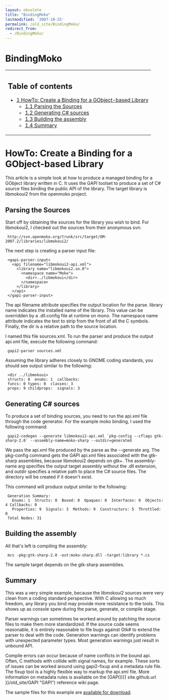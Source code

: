 ```yaml
---
layout: obsolete
title: "BindingMoko"
lastmodified: '2007-10-25'
permalink: /old_site/BindingMoko/
redirect_from:
  - /BindingMoko/
---
```


BindingMoko
===========

<table>
<col width="100%" />
<tbody>
<tr class="odd">
<td align="left"><h2>Table of contents</h2>
<ul>
<li><a href="#howto-create-a-binding-for-a-gobject-based-library">1 HowTo: Create a Binding for a GObject-based Library</a>
<ul>
<li><a href="#parsing-the-sources">1.1 Parsing the Sources</a></li>
<li><a href="#generating-c-sources">1.2 Generating C# sources</a></li>
<li><a href="#building-the-assembly">1.3 Building the assembly</a></li>
<li><a href="#summary">1.4 Summary</a></li>
</ul></li>
</ul></td>
</tr>
</tbody>
</table>

HowTo: Create a Binding for a GObject-based Library
===================================================

This article is a simple look at how to produce a managed binding for a GObject library written in C. It uses the GAPI toolset to produce a set of C\# source files binding the public API of the library. The target library is libmokoui2 from the openmoko project.

Parsing the Sources
-------------------

Start off by obtaining the sources for the library you wish to bind. For libmokoui2, I checked out the sources from their anonymous svn:

     http://svn.openmoko.org/trunk/src/target/OM-2007.2/libraries/libmokoui2/

The next step is creating a parser input file:

     <gapi-parser-input>
       <api filename="libmokoui2-api.xml">
         <library name="libmokoui2.so.0">
           <namespace name="Moko">
             <dir>../libmokoui</dir>
           </namespace>
         </library>
       </api>
     </gapi-parser-input>

The api filename attribute specifies the output location for the parse. library name indicates the installed name of the library. This value can be overridden by a .dll.config file at runtime on mono. The namespace name attribute indicates the text to strip from the front of all the C symbols. Finally, the dir is a relative path to the source location.

I named this file sources.xml. To run the parser and produce the output api.xml file, execute the following command:

     gapi2-parser sources.xml

Assuming the library adheres closely to GNOME coding standards, you should see output similar to the following:

     <dir ../libmokoui> 
     structs: 8  enums: 1  callbacks: 
     funcs: 0 types: 0  classes: 3
     props: 9 childprops:  signals: 3

Generating C\# sources
----------------------

To produce a set of binding sources, you need to run the api.xml file through the code generator. For the example moko binding, I used the following command:

     gapi2-codegen --generate libmokoui2-api.xml `pkg-config --cflags gtk-sharp-2.0` --assembly-name=moko-sharp --outdir=generated

We pass the api.xml file produced by the parse as the --generate arg. The pkg-config command gets the GAPI api.xml files associated with the gtk-sharp assemblies, because libmokoui2 depends on gtk+. The assembly-name arg specifies the output target assembly without the .dll extension, and outdir specifies a relative path to place the C\# source files. The directory will be created if it doesn't exist.

This command will produce output similar to the following:

     Generation Summary:
       Enums: 1  Structs: 0  Boxed: 0  Opaques: 0  Interfaces: 0  Objects: 4 Callbacks: 0
       Properties: 9  Signals: 3  Methods: 9  Constructors: 5  Throttled: 0
     Total Nodes: 31

Building the assembly
---------------------

All that's left is compiling the assembly:

     mcs -pkg:gtk-sharp-2.0 -out:moko-sharp.dll -target:library *.cs

The sample target depends on the gtk-sharp assemblies.

Summary
-------

This was a very simple example, because the libmokoui2 sources were very clean from a coding standard perspective. With C allowing so much freedom, any library you bind may provide more resistance to the tools. This shows up as console spew during the parse, generate, or compile stage.

Parser warnings can sometimes be worked around by patching the source files to make them more standardized. If the source code seems reasonable, it is entirely reasonable to file bugs against Gtk\# to extend the parser to deal with the code. Generation warnings can identify problems with unexpected parameter types. Most generation warnings just result in unbound API.

Compile errors can occur because of name conflicts in the bound api. Often, C methods with collide with signal names, for example. These sorts of issues can be worked around using gapi2-fixup and a metadata rule file. The fixup tool is a highly flexible way to markup the api.xml file. More information on metadata rules is available on the [GAPI]({{ site.github.url }}/old_site/GAPI "GAPI") reference wiki page.

The sample files for this example are [available for download](http://downloads.sourceforge.net/gtk-sharp/moko-sharp-0.1.tar.gz).

